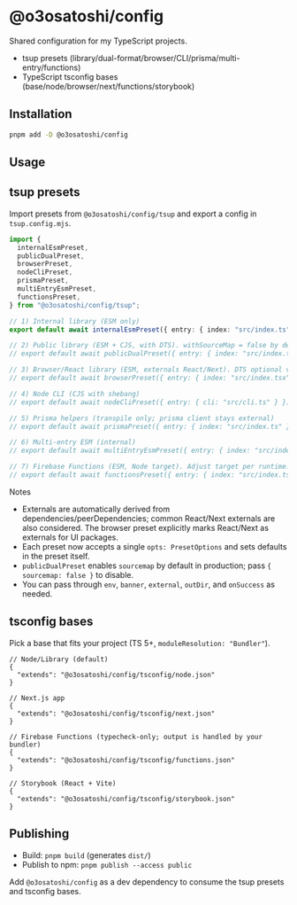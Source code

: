 # @o3osatoshi/config

Shared configuration for my TypeScript projects.

- tsup presets (library/dual-format/browser/CLI/prisma/multi-entry/functions)
- TypeScript tsconfig bases (base/node/browser/next/functions/storybook)

## Installation

```sh
pnpm add -D @o3osatoshi/config
```

## Usage

## tsup presets

Import presets from `@o3osatoshi/config/tsup` and export a config in `tsup.config.mjs`.

```ts
import {
  internalEsmPreset,
  publicDualPreset,
  browserPreset,
  nodeCliPreset,
  prismaPreset,
  multiEntryEsmPreset,
  functionsPreset,
} from "@o3osatoshi/config/tsup";

// 1) Internal library (ESM only)
export default await internalEsmPreset({ entry: { index: "src/index.ts" } });

// 2) Public library (ESM + CJS, with DTS). withSourceMap = false by default
// export default await publicDualPreset({ entry: { index: "src/index.ts" }, sourcemap: false });

// 3) Browser/React library (ESM, externals React/Next). DTS optional via { dts: true }.
// export default await browserPreset({ entry: { index: "src/index.tsx" }, dts: true });

// 4) Node CLI (CJS with shebang)
// export default await nodeCliPreset({ entry: { cli: "src/cli.ts" } });

// 5) Prisma helpers (transpile only; prisma client stays external)
// export default await prismaPreset({ entry: { index: "src/index.ts" } });

// 6) Multi‑entry ESM (internal)
// export default await multiEntryEsmPreset({ entry: { index: "src/index.ts", util: "src/util.ts" } });

// 7) Firebase Functions (ESM, Node target). Adjust target per runtime.
// export default await functionsPreset({ entry: { index: "src/index.ts" } });
```

Notes
- Externals are automatically derived from dependencies/peerDependencies; common React/Next externals are also considered. The browser preset explicitly marks React/Next as externals for UI packages.
- Each preset now accepts a single `opts: PresetOptions` and sets defaults in the preset itself.
- `publicDualPreset` enables `sourcemap` by default in production; pass `{ sourcemap: false }` to disable.
- You can pass through `env`, `banner`, `external`, `outDir`, and `onSuccess` as needed.

## tsconfig bases
Pick a base that fits your project (TS 5+, `moduleResolution: "Bundler"`).

```jsonc
// Node/Library (default)
{
  "extends": "@o3osatoshi/config/tsconfig/node.json"
}
```

```jsonc
// Next.js app
{
  "extends": "@o3osatoshi/config/tsconfig/next.json"
}
```

```jsonc
// Firebase Functions (typecheck‑only; output is handled by your bundler)
{
  "extends": "@o3osatoshi/config/tsconfig/functions.json"
}
```

```jsonc
// Storybook (React + Vite)
{
  "extends": "@o3osatoshi/config/tsconfig/storybook.json"
}
```


## Publishing

- Build: `pnpm build` (generates `dist/`)
- Publish to npm: `pnpm publish --access public`

Add `@o3osatoshi/config` as a dev dependency to consume the tsup presets and tsconfig bases.
